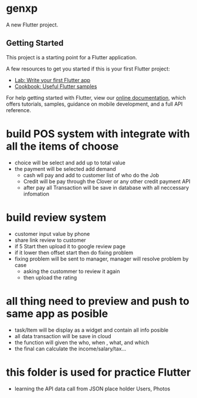 # genxp

A new Flutter project.

## Getting Started

This project is a starting point for a Flutter application.

A few resources to get you started if this is your first Flutter project:

- [Lab: Write your first Flutter app](https://flutter.dev/docs/get-started/codelab)
- [Cookbook: Useful Flutter samples](https://flutter.dev/docs/cookbook)

For help getting started with Flutter, view our
[online documentation](https://flutter.dev/docs), which offers tutorials,
samples, guidance on mobile development, and a full API reference.

# build POS system with integrate with all the items of choose
- choice will be select and add up to total value
- the payment will be selected add demand 
    - cash wll pay and add to customer list of who do the Job
    - Credit will be pay through the Clover or any other credit payment API
    - after pay all Transaction will be save in database with all neccessary infomation
# build review system 
- customer input value by phone
- share link review to customer
- if 5 Start then upload it to google review page 
- if it lower then offset start then do fixing problem 
- fixing problem will be sent to manager, manager will resolve problem by case
    - asking the custommer to review it again
    - then upload the rating 
# all thing need to preview and push to same app as posible
- task/Item will be display as a widget and contain all info posible
- all data transaction will be save in cloud
- the function will given the who, when , what, and which
- the final can calculate the income/salary/tax...
# this folder is used for practice Flutter 
- learning the API data call from JSON place holder Users, Photos


